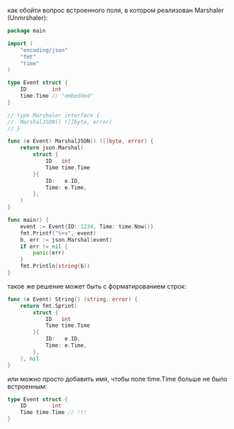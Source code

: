 как обойти вопрос встроенного поля, в котором реализован Marshaler (Unmrshaler):

```go
package main

import (
	"encoding/json"
	"fmt"
	"time"
)

type Event struct {
	ID        int
	time.Time // "embedded"
}

// type Marshaler interface {
// 	MarshalJSON() ([]byte, error)
// }

func (e Event) MarshalJSON() ([]byte, error) {
	return json.Marshal(
		struct {
			ID   int
			Time time.Time
		}{
			ID:   e.ID,
			Time: e.Time,
		},
	)
}

func main() {
	event := Event{ID: 1234, Time: time.Now()}
	fmt.Printf("%+v", event)
	b, err := json.Marshal(event)
	if err != nil {
		panic(err)
	}
	fmt.Println(string(b))
}
```

такое же решение может быть с форматированием строк:

```go
func (e Event) String() (string, error) {
	return fmt.Sprint(
		struct {
			ID   int
			Time time.Time
		}{
			ID:   e.ID,
			Time: e.Time,
		},
	), nil
}
```

или можно просто добавить имя, чтобы поле time.Time больше не было встроенным:

```go
type Event struct {
	ID        int
	Time time.Time // !!!
}
```
